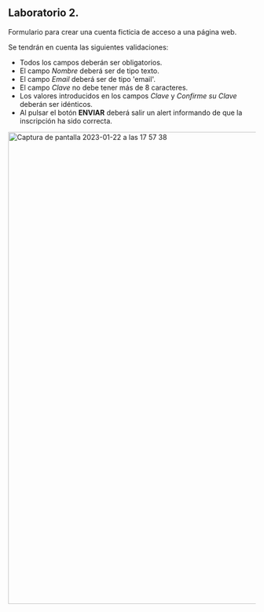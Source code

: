 ## Laboratorio 2.

Formulario para crear una cuenta ficticia de acceso a una página web.

Se tendrán en cuenta las siguientes validaciones:
  - Todos los campos deberán ser obligatorios.
  - El campo *Nombre* deberá ser de tipo texto.
  - El campo *Email* deberá ser de tipo 'email'.
  - El campo *Clave* no debe tener más de 8 caracteres.
  - Los valores introducidos en los campos *Clave* y *Confirme su Clave* deberán ser idénticos.
  - Al pulsar el botón **ENVIAR** deberá salir un alert informando de que la inscripción ha sido correcta.
  
  

<img width="960" alt="Captura de pantalla 2023-01-22 a las 17 57 38" src="https://user-images.githubusercontent.com/117473130/213928381-ba3b6a26-e020-489a-a761-f377852dedec.png">
